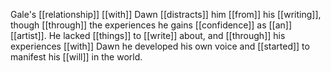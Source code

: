Gale's [[relationship]] [[with]] Dawn [[distracts]] him [[from]] his [[writing]], though [[through]] the experiences he gains [[confidence]] as [[an]] [[artist]]. He lacked [[things]] to [[write]] about, and [[through]] his experiences [[with]] Dawn he developed his own voice and [[started]] to manifest his [[will]] in the world.